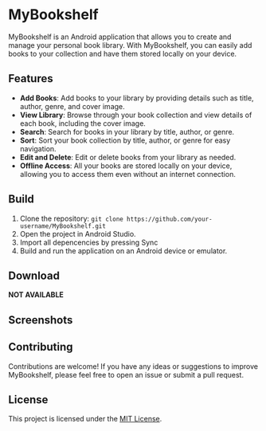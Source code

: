 # MyBookshelf

MyBookshelf is an Android application that allows you to create and manage your personal book library. With MyBookshelf, you can easily add books to your collection and have them stored locally on your device.

## Features

- **Add Books**: Add books to your library by providing details such as title, author, genre, and cover image.
- **View Library**: Browse through your book collection and view details of each book, including the cover image.
- **Search**: Search for books in your library by title, author, or genre.
- **Sort**: Sort your book collection by title, author, or genre for easy navigation.
- **Edit and Delete**: Edit or delete books from your library as needed.
- **Offline Access**: All your books are stored locally on your device, allowing you to access them even without an internet connection.

## Build

1. Clone the repository: `git clone https://github.com/your-username/MyBookshelf.git`
2. Open the project in Android Studio.
3. Import all depencencies by pressing Sync
4. Build and run the application on an Android device or emulator.

## Download

**NOT AVAILABLE**

## Screenshots

<!-- 
![Screenshot 1](screenshots/screenshot1.png)
![Screenshot 2](screenshots/screenshot2.png) 
-->

## Contributing

Contributions are welcome! If you have any ideas or suggestions to improve MyBookshelf, please feel free to open an issue or submit a pull request.

## License

This project is licensed under the [MIT License](LICENSE).
